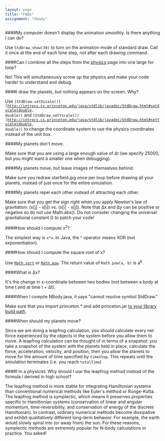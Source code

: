 ```yaml
---
layout: page
title: "FAQs"
assignment: "nbody"
---
```


####My computer doesn't display the animation smoothly. Is there anything I can do? 

Use <code>StdDraw.show(30)</code> to turn on the animation mode of standard draw. Call it once at the end of each time step, not after each drawing command.

####Can I combine all the steps from the [physics](/nbody/1-physics.md) page into one large for loop?

No! This will simultaneously screw up the physics and make your code harder to understand and debug.

####I draw the planets, but nothing appears on the screen. Why? 

Use <code>[StdDraw.setXscale()](http://introcs.cs.princeton.edu/java/stdlib/javadoc/StdDraw.html#setXscale(double, double))</code> and <code>[StdDraw.setYscale()](http://introcs.cs.princeton.edu/java/stdlib/javadoc/StdDraw.html#setYscale(double, double))</code> to change the coordinate system to use the physics coordinates instead of the unit box.

####My planets don't move. 

Make sure that you are using a large enough value of Δt (we specify 25000, but you might want a smaller one when debugging).

####My planets move, but leave images of themselves behind.

Make sure you redraw starfield.jpg once per loop before drawing all your planets, instead of just once for the entire simulation.

####My planets repel each other instead of attracting each other.

Make sure that you get the sign right when you apply Newton's law of gravitation: (x[j] - x[i]) vs. (x[i] - x[j]). Note that Δx and Δy can be positive or negative so do not use Math.abs(). Do not consider changing the universal gravitational constant G to patch your code!

####How should I compute x<sup>2</sup>? 

The simplest way is <code>x*x</code>. In Java, the ^ operator means XOR (not exponentiation).

####How should I compute the square root of x? 

Use <code>[Math.sqrt](http://docs.oracle.com/javase/8/docs/api/java/lang/Math.html#sqrt-double-)</code> or <code>[Math.pow](http://docs.oracle.com/javase/8/docs/api/java/lang/Math.html#pow-double-double-)</code>. The return value of <code>Math.pow(a, b)</code> is a<sup>b</sup>.

####What is Δx? 

It's the change in x-coordinate between two bodies (not between a body at time t and at time t + Δt).

####When I compile NBody.java, it says "cannot resolve symbol StdDraw." 

Make sure that you import princeton.* and add princeton.jar [to your library build path](http://www.cs.duke.edu/courses/cps004g/fall07/assign/final/shotgun/addlibrary.html).

####When should my planets move?

Since we are doing a leapfrog calculation, you should calculate every net force experienced by the objects in the system before you allow them to move. A leapfrog calculation can be thought of in terms of a snapshot: you take a snapshot of the system with the planets held in place, calculate the force, acceleration, velocity, and position, then you allow the planets to move for the amount of time specified by <code>timeStep</code>. This repeats until the simulation terminates (i.e. you reach <code>totalTime</code>)

####I'm a physicist. Why should I use the leapfrog method instead of the formula I derived in high school? 

The leapfrog method is more stable for integrating Hamiltonian systems than conventional numerical methods like Euler's method or Runge-Kutta. The leapfrog method is symplectic, which means it preserves properties specific to Hamiltonian systems (conservation of linear and angular momentum, time-reversibility, and conservation of energy of the discrete Hamiltonian). In contrast, ordinary numerical methods become dissipative and exhibit qualitatively different long-term behavior. For example, the earth would slowly spiral into (or away from) the sun. For these reasons, symplectic methods are extremely popular for N-body calculations in practice. You asked!

